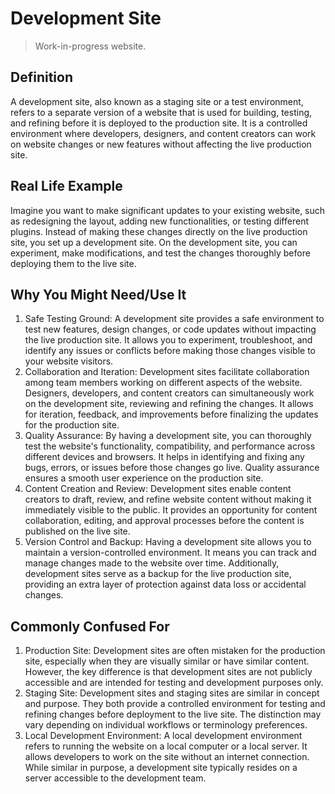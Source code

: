 # Development Site
>Work-in-progress website.

## Definition

A development site, also known as a staging site or a test environment, refers to a separate version of a website that is used for building, testing, and refining before it is deployed to the production site. It is a controlled environment where developers, designers, and content creators can work on website changes or new features without affecting the live production site.

## Real Life Example

Imagine you want to make significant updates to your existing website, such as redesigning the layout, adding new functionalities, or testing different plugins. Instead of making these changes directly on the live production site, you set up a development site. On the development site, you can experiment, make modifications, and test the changes thoroughly before deploying them to the live site.

## Why You Might Need/Use It

1. Safe Testing Ground: A development site provides a safe environment to test new features, design changes, or code updates without impacting the live production site. It allows you to experiment, troubleshoot, and identify any issues or conflicts before making those changes visible to your website visitors.
2. Collaboration and Iteration: Development sites facilitate collaboration among team members working on different aspects of the website. Designers, developers, and content creators can simultaneously work on the development site, reviewing and refining the changes. It allows for iteration, feedback, and improvements before finalizing the updates for the production site.
3. Quality Assurance: By having a development site, you can thoroughly test the website's functionality, compatibility, and performance across different devices and browsers. It helps in identifying and fixing any bugs, errors, or issues before those changes go live. Quality assurance ensures a smooth user experience on the production site.
4. Content Creation and Review: Development sites enable content creators to draft, review, and refine website content without making it immediately visible to the public. It provides an opportunity for content collaboration, editing, and approval processes before the content is published on the live site.
5. Version Control and Backup: Having a development site allows you to maintain a version-controlled environment. It means you can track and manage changes made to the website over time. Additionally, development sites serve as a backup for the live production site, providing an extra layer of protection against data loss or accidental changes.

## Commonly Confused For

1. Production Site: Development sites are often mistaken for the production site, especially when they are visually similar or have similar content. However, the key difference is that development sites are not publicly accessible and are intended for testing and development purposes only.
2. Staging Site: Development sites and staging sites are similar in concept and purpose. They both provide a controlled environment for testing and refining changes before deployment to the live site. The distinction may vary depending on individual workflows or terminology preferences.
3. Local Development Environment: A local development environment refers to running the website on a local computer or a local server. It allows developers to work on the site without an internet connection. While similar in purpose, a development site typically resides on a server accessible to the development team.